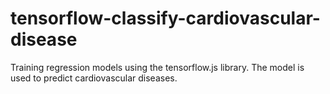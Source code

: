 # tensorflow-classify-cardiovascular-disease
Training regression models using the tensorflow.js library. The model is used to predict cardiovascular diseases.
